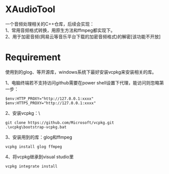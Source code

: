 
# XAudioTool

一个音频处理相关的C++仓库，后续会实现：\
1、常用音频格式转换，用原生方法和ffmpeg都实现下。\
2、用于加密音频(网易云等音乐平台下载的加密音频格式)的解密[该功能不开放]

# Requirement

使用到的glog、等开源库，windows系统下最好安装vcpkg来安装相关的库。

1、电脑终端若不支持访问github需要在power shell设置下代理，能访问则忽略第一步：

```shell
$env:HTTP_PROXY="http://127.0.0.1:xxxx"
$env:HTTPS_PROXY="http://127.0.0.1:xxxx"
```

2、安装vcpkg：\

```shell
git clone https://github.com/Microsoft/vcpkg.git
.\vcpkg\bootstrap-vcpkg.bat
```

3、安装用到的库：glog和ffmpeg

```shell
vcpkg install glog ffmpeg
```

4、将vcpkg继承到visual studio里

```shell
vcpkg integrate install
```
